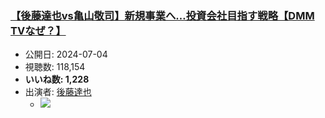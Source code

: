 ### [【後藤達也vs亀山敬司】新規事業へ…投資会社目指す戦略【DMM TVなぜ？】](https://www.youtube.com/watch?v=9IUFqjfddEo)
-   公開日: 2024-07-04
-   視聴数: 118,154
-   **いいね数: 1,228**
-   出演者: [後藤達也](/rehacq_fan/people/後藤達也 "wikilink")
    - [![](https://img.youtube.com/vi/9IUFqjfddEo/hqdefault.jpg)](https://www.youtube.com/watch?v=9IUFqjfddEo)
